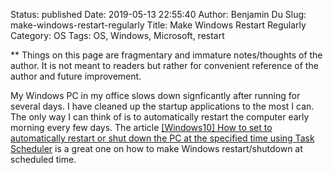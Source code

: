 Status: published
Date: 2019-05-13 22:55:40
Author: Benjamin Du
Slug: make-windows-restart-regularly
Title: Make Windows Restart Regularly
Category: OS
Tags: OS, Windows, Microsoft, restart

**
Things on this page are fragmentary and immature notes/thoughts of the author.
It is not meant to readers but rather for convenient reference of the author and future improvement.


My Windows PC in my office slows down signficantly after running for several days.
I have cleaned up the startup applications to the most I can. 
The only way I can think of is to automatically restart the computer early morning every few days. 
The article 
[[Windows10] How to set to automatically restart or shut down the PC at the specified time using Task Scheduler](https://www.sysmiks.com/automatic-restart-shut-down-pc/)
is a great one on how to make Windows restart/shutdown at scheduled time.


